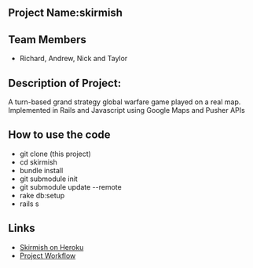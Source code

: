 ## Project Name:skirmish

## Team Members
+ Richard, Andrew, Nick and Taylor

## Description of Project: 
A turn-based grand strategy global warfare game played on a real map.
Implemented in Rails and Javascript using Google Maps and Pusher APIs

## How to use the code
+ git clone (this project)
+ cd skirmish
+ bundle install
+ git submodule init
+ git submodule update --remote
+ rake db:setup
+ rails s

## Links
+ [Skirmish on Heroku](http://skirmish.herokuapp.com)
+ [Project Workflow](https://github.com/RantGames/skirmish/blob/master/project_workflow.md "Project Workflow")

